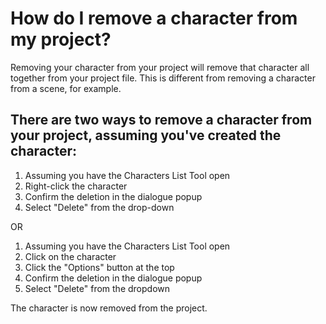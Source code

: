 # How do I remove a character from my project?

Removing your character from your project will remove that character all together from your project file. This is different from removing a character from a scene, for example. 

## There are two ways to remove a character from your project, assuming you've created the character:

1. Assuming you have the Characters List Tool open
2. Right-click the character
3.  Confirm the deletion in the dialogue popup
4. Select "Delete" from the drop-down

OR

1. Assuming you have the Characters List Tool open
2. Click on the character
3. Click the "Options" button at the top
4. Confirm the deletion in the dialogue popup
5. Select "Delete" from the dropdown

The character is now removed from the project. 